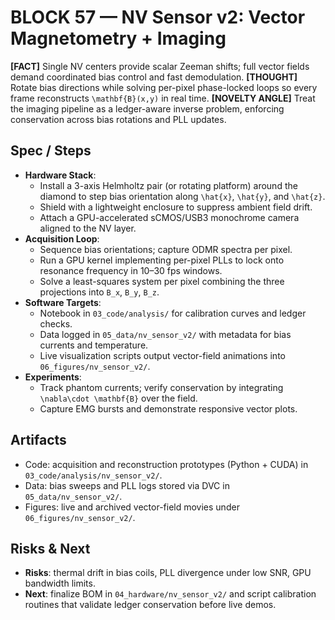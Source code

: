 # BLOCK 57 — NV Sensor v2: Vector Magnetometry + Imaging

**[FACT]** Single NV centers provide scalar Zeeman shifts; full vector fields demand coordinated bias control and fast demodulation.
**[THOUGHT]** Rotate bias directions while solving per-pixel phase-locked loops so every frame reconstructs `\mathbf{B}(x,y)` in real time.
**[NOVELTY ANGLE]** Treat the imaging pipeline as a ledger-aware inverse problem, enforcing conservation across bias rotations and PLL updates.

## Spec / Steps
- **Hardware Stack**:
  - Install a 3-axis Helmholtz pair (or rotating platform) around the diamond to step bias orientation along `\hat{x}`, `\hat{y}`, and `\hat{z}`.
  - Shield with a lightweight enclosure to suppress ambient field drift.
  - Attach a GPU-accelerated sCMOS/USB3 monochrome camera aligned to the NV layer.
- **Acquisition Loop**:
  - Sequence bias orientations; capture ODMR spectra per pixel.
  - Run a GPU kernel implementing per-pixel PLLs to lock onto resonance frequency in 10–30 fps windows.
  - Solve a least-squares system per pixel combining the three projections into `B_x`, `B_y`, `B_z`.
- **Software Targets**:
  - Notebook in `03_code/analysis/` for calibration curves and ledger checks.
  - Data logged in `05_data/nv_sensor_v2/` with metadata for bias currents and temperature.
  - Live visualization scripts output vector-field animations into `06_figures/nv_sensor_v2/`.
- **Experiments**:
  - Track phantom currents; verify conservation by integrating `\nabla\cdot \mathbf{B}` over the field.
  - Capture EMG bursts and demonstrate responsive vector plots.

## Artifacts
- Code: acquisition and reconstruction prototypes (Python + CUDA) in `03_code/analysis/nv_sensor_v2/`.
- Data: bias sweeps and PLL logs stored via DVC in `05_data/nv_sensor_v2/`.
- Figures: live and archived vector-field movies under `06_figures/nv_sensor_v2/`.

## Risks & Next
- **Risks**: thermal drift in bias coils, PLL divergence under low SNR, GPU bandwidth limits.
- **Next**: finalize BOM in `04_hardware/nv_sensor_v2/` and script calibration routines that validate ledger conservation before live demos.
